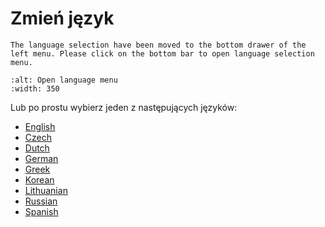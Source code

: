 # Zmień język

```{note}
The language selection have been moved to the bottom drawer of the left menu. Please click on the bottom bar to open language selection menu.
```

```{image} images/documentation_language_menu.png
:alt: Open language menu
:width: 350
```

Lub po prostu wybierz jeden z następujących języków:

- [English](https://androidaps.readthedocs.io/en/latest/)
- [Czech](https://androidaps.readthedocs.io/cs/latest/)
- [Dutch](https://androidaps.readthedocs.io/nl/latest/)
- [German](https://androidaps.readthedocs.io/de/latest/)
- [Greek](https://androidaps.readthedocs.io/el/latest/)
- [Korean](https://androidaps.readthedocs.io/ko/latest/)
- [Lithuanian](https://androidaps.readthedocs.io/lt/latest/)
- [Russian](https://androidaps.readthedocs.io/ru/latest/)
- [Spanish](https://androidaps.readthedocs.io/es/latest/)
